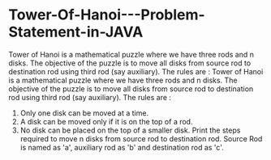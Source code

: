 # Tower-Of-Hanoi---Problem-Statement-in-JAVA
Tower of Hanoi is a mathematical puzzle where we have three rods and n disks. The objective of the puzzle is to move all disks from source rod to destination rod using third rod (say auxiliary). The rules are :
Tower of Hanoi is a mathematical puzzle where we have three rods and n disks. The objective of the puzzle is to move all disks from source rod to destination rod using third rod (say auxiliary). The rules are :
1) Only one disk can be moved at a time.
2) A disk can be moved only if it is on the top of a rod.
3) No disk can be placed on the top of a smaller disk.
Print the steps required to move n disks from source rod to destination rod.
Source Rod is named as 'a', auxiliary rod as 'b' and destination rod as 'c'.
